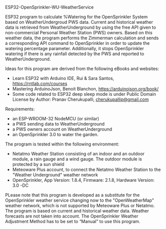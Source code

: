 ESP32-OpenSprinkler-WU-WeatherService

ESP32 program to calculate %Watering for the OpenSprinkler System based on WeatherUndergroud PWS data.
Current and historical weather data is retrieved from WeatherUnderground by using the free API given to non-commercial Personal Weather Station (PWS) owners. Based on this weather data, the program performs the Zimmerman calculation and sends a corresponding API command to OpenSprinkler in order to update the watering percentage parameter. Additionally, it stops OpenSprinkler watering if there is any rainfall detected by the PWS and reported to WeatherUnderground.

Ideas for this program are derived from the following eBooks and websites:
 - Learn ESP32 with Arduino IDE, Rui & Sara Santos, https://rntlab.com/courses
 - Mastering ArduinoJson, Benoit Blanchon, https://arduinojson.org/book/
 - Some code related to ESP32 deep sleep mode is under Public Domain License by Author: Pranav Cherukupalli, cherukupallip@gmail.com

Requirements:
 - an ESP-WROOM-32 NodeMCU (or similar)
 - a PWS sending data to WeatherUnderground
 - a PWS owners account on WeatherUnderground
 - an OpenSprinkler 3.0 to water the garden.

The program is tested within the following environment:
 - Netatmo Weather Station consisting of an indoor and an outdoor module, a rain gauge and a wind gauge. The outdoor module is protected by a sun shield
 - Meteoware Plus account, to connect the Netatmo Weather Station to the "Weather Underground" weather network
 - OpenSprinkler, App Version: 1.8.4, Firmware: 2.1.8, Hardware Version: 3.0 -DC

PLease note that this program is developed as a substitute for the OpenSprinkler weather service changing now to the "OpenWeatherMap" weather network, which is not supported by Meteoware Plus or Netatmo. The program is based on current and historical weather data. Weather forecasts are not taken into account. The OpenSprinkler Weather Adjustment Method has to be set to “Manual” to use this program.
